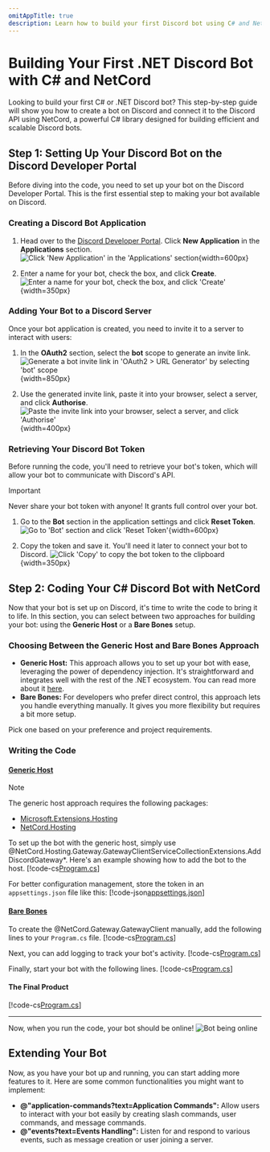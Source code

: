 ```yaml
---
omitAppTitle: true
description: Learn how to build your first Discord bot using C# and NetCord, a powerful .NET library for creating efficient and scalable Discord bots. This comprehensive guide walks you through the setup process on the Discord Developer Portal, retrieving your bot token, and writing the essential code to bring your bot to life.
---
```


# Building Your First .NET Discord Bot with C# and NetCord

Looking to build your first C# or .NET Discord bot? This step-by-step guide will show you how to create a bot on Discord and connect it to the Discord API using NetCord, a powerful C# library designed for building efficient and scalable Discord bots.

## Step 1: Setting Up Your Discord Bot on the Discord Developer Portal

Before diving into the code, you need to set up your bot on the Discord Developer Portal. This is the first essential step to making your bot available on Discord.

### Creating a Discord Bot Application

1. Head over to the [Discord Developer Portal](https://discord.com/developers/applications). Click **New Application** in the **Applications** section.
   ![Click 'New Application' in the 'Applications' section](../../images/makingABot_CreateApplication_1.png){width=600px}

2. Enter a name for your bot, check the box, and click **Create**.
   ![Enter a name for your bot, check the box, and click 'Create'](../../images/makingABot_CreateApplication_2.png){width=350px}

### Adding Your Bot to a Discord Server

Once your bot application is created, you need to invite it to a server to interact with users:

1. In the **OAuth2** section, select the **bot** scope to generate an invite link.
   ![Generate a bot invite link in 'OAuth2 > URL Generator' by selecting 'bot' scope](../../images/makingABot_AddBotToServer_1.png){width=850px}

2. Use the generated invite link, paste it into your browser, select a server, and click **Authorise**.
   ![Paste the invite link into your browser, select a server, and click 'Authorise'](../../images/makingABot_AddBotToServer_2.png){width=400px}

### Retrieving Your Discord Bot Token

Before running the code, you'll need to retrieve your bot's token, which will allow your bot to communicate with Discord's API.

> [!IMPORTANT]
> Never share your bot token with anyone! It grants full control over your bot.

1. Go to the **Bot** section in the application settings and click **Reset Token**.
   ![Go to 'Bot' section and click 'Reset Token'](../../images/makingABot_Token_1.png){width=600px}

2. Copy the token and save it. You'll need it later to connect your bot to Discord.
   ![Click 'Copy' to copy the bot token to the clipboard](../../images/makingABot_Token_2.png){width=350px}

## Step 2: Coding Your C# Discord Bot with NetCord

Now that your bot is set up on Discord, it's time to write the code to bring it to life. In this section, you can select between two approaches for building your bot: using the **Generic Host** or a **Bare Bones** setup.

### Choosing Between the Generic Host and Bare Bones Approach

- **Generic Host:** This approach allows you to set up your bot with ease, leveraging the power of dependency injection. It's straightforward and integrates well with the rest of the .NET ecosystem. You can read more about it [here](https://learn.microsoft.com/dotnet/core/extensions/generic-host).
- **Bare Bones:** For developers who prefer direct control, this approach lets you handle everything manually. It gives you more flexibility but requires a bit more setup.

Pick one based on your preference and project requirements.

### Writing the Code

#### [Generic Host](#tab/generic-host)

> [!NOTE]
> The generic host approach requires the following packages:
> - [Microsoft.Extensions.Hosting](https://www.nuget.org/packages/Microsoft.Extensions.Hosting)
> - [NetCord.Hosting](https://www.nuget.org/packages/NetCord.Hosting)

To set up the bot with the generic host, simply use @NetCord.Hosting.Gateway.GatewayClientServiceCollectionExtensions.AddDiscordGateway*. Here's an example showing how to add the bot to the host.
[!code-cs[Program.cs](CodingHosting/Program.cs)]

For better configuration management, store the token in an `appsettings.json` file like this:
[!code-json[appsettings.json](CodingHosting/appsettings.json)]

#### [Bare Bones](#tab/bare-bones)

To create the @NetCord.Gateway.GatewayClient manually, add the following lines to your `Program.cs` file.
[!code-cs[Program.cs](Coding/Program.cs#L1-L4)]

Next, you can add logging to track your bot's activity.
[!code-cs[Program.cs](Coding/Program.cs#L6-L10)]

Finally, start your bot with the following lines.
[!code-cs[Program.cs](Coding/Program.cs#L12-L13)]

#### The Final Product
[!code-cs[Program.cs](Coding/Program.cs)]

***

Now, when you run the code, your bot should be online!
![Bot being online](../../images/makingABot_BotOnline.png)

## Extending Your Bot

Now, as you have your bot up and running, you can start adding more features to it. Here are some common functionalities you might want to implement:

- **@"application-commands?text=Application Commands":** Allow users to interact with your bot easily by creating slash commands, user commands, and message commands.
- **@"events?text=Events Handling":** Listen for and respond to various events, such as message creation or user joining a server.

